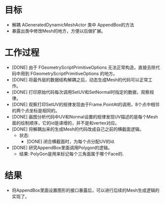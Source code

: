 # 目标
- 解耦 AGeneratedDynamicMeshActor 类中 AppendBox的方法
- 暴露出类中修改Mesh的地方，方便以后做扩展。

# 工作过程
- [DONE] 由于 FGeometryScriptPrimitiveOptions 无法正常构造，直接去除代码中用到 FGeometryScriptPrimitiveOptions 的地方。
- [DONE] 将最外层的数据结构解耦之后，动态生成Mesh的代码可以正常工作。
- [DONE] 打印原始代码每次调用SetUV和SetNormal时指定的数据，观察规律。
- [DONE] 观察打印SetUV的规律发现由于Frame.PointAt的调用，8个点中相邻的两个点坐标是相同的。
- [DONE] 画图分析代码中UV和Normal设置的规律发现UV描述的是每个Mesh面的绘制顺序，它的id是递增的，并不是和vertex对应。
- [DONE] 将解耦出来的生成Mesh的代码改成自己之前的横截面逻辑。
	- 状态:
		- [DONE] 闭合横截面时，为每个点分配UV的id.
- [DONE] 研究AppendBox里面调用Polygon的逻辑。
	- 结果: PolyGon是用来标记每个三角面属于哪个Face的.

# 结果
- 将AppendBox里面设置图形的接口暴露后，可以进行后续的Mesh生成逻辑的实现了。